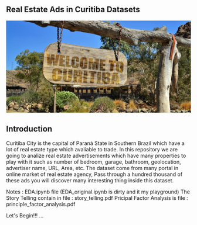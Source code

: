 ## Real Estate Ads in Curitiba Datasets
![curitiba image](https://github.com/nuttheguitar/realties_datasprints/blob/master/images/curitiba.jpg)

## Introduction 

Curitiba City is the capital of Paraná State in Southern Brazil which have a lot of real estate type which avaliable to trade.
In this repository we are going to analize real estate advertisements which have many properties to play with it
such as number of bedroom, garage, bathroom, geolocation, advertiser name, URL, Area, etc. The dataset come from many 
portal in online market of real estate agency, Pass through a hundred thousand of these ads you will discover many interesting
thing inside this dataset. 

Notes :
EDA.ipynb file (EDA_original.ipynb is dirty and it my playground)
The Story Telling contain in file : story_telling.pdf
Pricipal Factor Analysis is file : principle_factor_analysis.pdf

Let's Begin!!! ... 